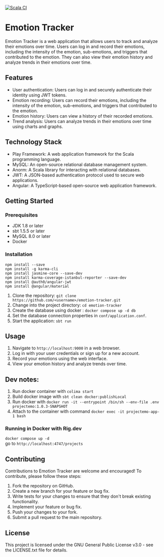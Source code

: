 [![Scala CI](https://github.com/vega113/projectEmo/actions/workflows/scala.yml/badge.svg)](https://github.com/vega113/projectEmo/actions/workflows/scala.yml)
# Emotion Tracker

Emotion Tracker is a web application that allows users to track and analyze their emotions over time. Users can log in and record their emotions, including the intensity of the emotion, sub-emotions, and triggers that contributed to the emotion. They can also view their emotion history and analyze trends in their emotions over time.

## Features

- User authentication: Users can log in and securely authenticate their identity using JWT tokens.
- Emotion recording: Users can record their emotions, including the intensity of the emotion, sub-emotions, and triggers that contributed to the emotion.
- Emotion history: Users can view a history of their recorded emotions.
- Trend analysis: Users can analyze trends in their emotions over time using charts and graphs.

## Technology Stack

- Play Framework: A web application framework for the Scala programming language.
- MySQL: An open-source relational database management system.
- Anorm: A Scala library for interacting with relational databases.
- JWT: A JSON-based authentication protocol used to secure web applications.
- Angular: A TypeScript-based open-source web application framework.

## Getting Started

### Prerequisites

- JDK 1.8 or later
- sbt 1.5.5 or later
- MySQL 8.0 or later
- Docker

### Installation
```agsl
npm install --save                                                                
npm install -g karma-cli                                                                                                                                                             
npm install jasmine-core --save-dev                                                                                                                                                  
npm install karma-coverage-istanbul-reporter --save-dev   
npm install @auth0/angular-jwt
npm install @angular/material
```


1. Clone the repository: `git clone https://github.com/<username>/emotion-tracker.git`
2. Change into the project directory: `cd emotion-tracker`
3. Create the database using docker : `docker compose up -d db`
4. Set the database connection properties in `conf/application.conf`.
5. Start the application: `sbt run`

## Usage

1. Navigate to `http://localhost:9000` in a web browser.
2. Log in with your user credentials or sign up for a new account.
3. Record your emotions using the web interface.
4. View your emotion history and analyze trends over time.

## Dev notes:
1. Run docker container with `colima start`
2. Build docker image with `sbt clean docker:publishLocal`
3. Run docker with `docker run -it --entrypoint /bin/sh --env-file .env projectemo:1.0.3-SNAPSHOT`
4. Attach to the container with command `docker exec -it projectemo-app-1 bash`
### Running in Docker with Rig.dev
`docker compose up -d`  
go to `http://localhost:4747/projects`


## Contributing

Contributions to Emotion Tracker are welcome and encouraged! To contribute, please follow these steps:

1. Fork the repository on GitHub.
2. Create a new branch for your feature or bug fix.
3. Write tests for your changes to ensure that they don't break existing functionality.
4. Implement your feature or bug fix.
5. Push your changes to your fork.
6. Submit a pull request to the main repository.

## License

This project is licensed under the GNU General Public License v3.0 - see the LICENSE.txt file for details.


